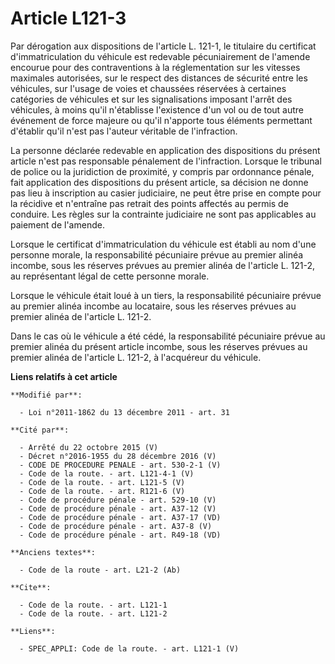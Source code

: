 # Article L121-3

Par dérogation aux dispositions de l'article L. 121-1, le titulaire du certificat d'immatriculation du véhicule est redevable
pécuniairement de l'amende encourue pour des contraventions à la réglementation sur les vitesses maximales autorisées, sur le
respect des distances de sécurité entre les véhicules, sur l'usage de voies et chaussées réservées à certaines catégories de
véhicules et sur les signalisations imposant l'arrêt des véhicules, à moins qu'il n'établisse l'existence d'un vol ou de tout
autre événement de force majeure ou qu'il n'apporte tous éléments permettant d'établir qu'il n'est pas l'auteur véritable de
l'infraction. 

La personne déclarée redevable en application des dispositions du présent article n'est pas responsable pénalement de
l'infraction. Lorsque le tribunal de police ou la juridiction de proximité, y compris par ordonnance pénale, fait application
des dispositions du présent article, sa décision ne donne pas lieu à inscription au casier judiciaire, ne peut être prise en
compte pour la récidive et n'entraîne pas retrait des points affectés au permis de conduire. Les règles sur la contrainte
judiciaire ne sont pas applicables au paiement de l'amende. 

Lorsque le certificat d'immatriculation du véhicule est établi au nom d'une personne morale, la responsabilité pécuniaire
prévue au premier alinéa incombe, sous les réserves prévues au premier alinéa de l'article L. 121-2, au représentant légal de
cette personne morale.

Lorsque le véhicule était loué à un tiers, la responsabilité pécuniaire prévue au premier alinéa incombe au locataire, sous
les réserves prévues au premier alinéa de l'article L. 121-2.

Dans le cas où le véhicule a été cédé, la responsabilité pécuniaire prévue au premier alinéa du présent article incombe, sous
les réserves prévues au premier alinéa de l'article L. 121-2, à l'acquéreur du véhicule.

**Liens relatifs à cet article**

	**Modifié par**:

	  - Loi n°2011-1862 du 13 décembre 2011 - art. 31

	**Cité par**:

	  - Arrêté du 22 octobre 2015 (V)
	  - Décret n°2016-1955 du 28 décembre 2016 (V)
	  - CODE DE PROCEDURE PENALE - art. 530-2-1 (V)
	  - Code de la route. - art. L121-4-1 (V)
	  - Code de la route. - art. L121-5 (V)
	  - Code de la route. - art. R121-6 (V)
	  - Code de procédure pénale - art. 529-10 (V)
	  - Code de procédure pénale - art. A37-12 (V)
	  - Code de procédure pénale - art. A37-17 (VD)
	  - Code de procédure pénale - art. A37-8 (V)
	  - Code de procédure pénale - art. R49-18 (VD)

	**Anciens textes**:

	  - Code de la route - art. L21-2 (Ab)

	**Cite**:

	  - Code de la route. - art. L121-1
	  - Code de la route. - art. L121-2

	**Liens**:

	  - SPEC_APPLI: Code de la route. - art. L121-1 (V)
